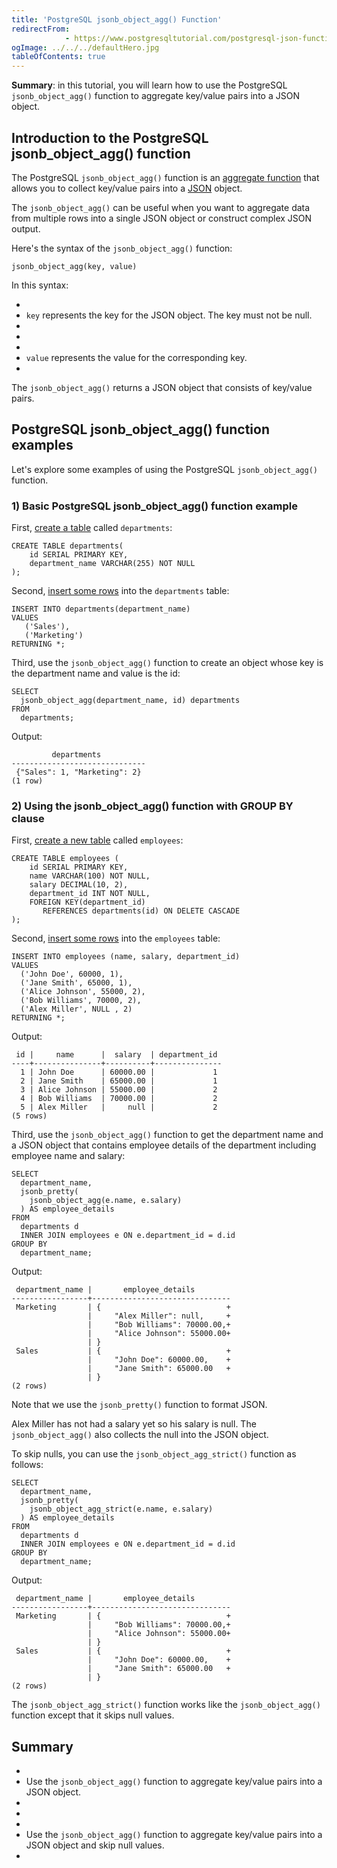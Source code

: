 ```yaml
---
title: 'PostgreSQL jsonb_object_agg() Function'
redirectFrom: 
            - https://www.postgresqltutorial.com/postgresql-json-functions/postgresql-jsonb_object_agg/
ogImage: ../../../defaultHero.jpg
tableOfContents: true
---
```

<!-- wp:paragraph -->

**Summary**: in this tutorial, you will learn how to use the PostgreSQL `jsonb_object_agg()` function to aggregate key/value pairs into a JSON object.

<!-- /wp:paragraph -->

<!-- wp:heading -->

## Introduction to the PostgreSQL jsonb_object_agg() function

<!-- /wp:heading -->

<!-- wp:paragraph -->

The PostgreSQL `jsonb_object_agg()` function is an [aggregate function](https://www.postgresqltutorial.com/postgresql-aggregate-functions/) that allows you to collect key/value pairs into a [JSON](https://www.postgresqltutorial.com/postgresql-tutorial/postgresql-json/) object.

<!-- /wp:paragraph -->

<!-- wp:paragraph -->

The `jsonb_object_agg()` can be useful when you want to aggregate data from multiple rows into a single JSON object or construct complex JSON output.

<!-- /wp:paragraph -->

<!-- wp:paragraph -->

Here's the syntax of the `jsonb_object_agg()` function:

<!-- /wp:paragraph -->

<!-- wp:code {"language":"sql"} -->

```
jsonb_object_agg(key, value)
```

<!-- /wp:code -->

<!-- wp:paragraph -->

In this syntax:

<!-- /wp:paragraph -->

<!-- wp:list -->

- <!-- wp:list-item -->
- `key` represents the key for the JSON object. The key must not be null.
- <!-- /wp:list-item -->
-
- <!-- wp:list-item -->
- `value` represents the value for the corresponding key.
- <!-- /wp:list-item -->

<!-- /wp:list -->

<!-- wp:paragraph -->

The `jsonb_object_agg()` returns a JSON object that consists of key/value pairs.

<!-- /wp:paragraph -->

<!-- wp:heading -->

## PostgreSQL jsonb_object_agg() function examples

<!-- /wp:heading -->

<!-- wp:paragraph -->

Let's explore some examples of using the PostgreSQL `jsonb_object_agg()` function.

<!-- /wp:paragraph -->

<!-- wp:heading {"level":3} -->

### 1) Basic PostgreSQL jsonb_object_agg() function example

<!-- /wp:heading -->

<!-- wp:paragraph -->

First, [create a table](https://www.postgresqltutorial.com/postgresql-tutorial/postgresql-create-table/) called `departments`:

<!-- /wp:paragraph -->

<!-- wp:code {"language":"sql"} -->

```
CREATE TABLE departments(
    id SERIAL PRIMARY KEY,
    department_name VARCHAR(255) NOT NULL
);
```

<!-- /wp:code -->

<!-- wp:paragraph -->

Second, [insert some rows](https://www.postgresqltutorial.com/postgresql-tutorial/postgresql-insert-multiple-rows/) into the `departments` table:

<!-- /wp:paragraph -->

<!-- wp:code {"language":"sql"} -->

```
INSERT INTO departments(department_name)
VALUES
   ('Sales'),
   ('Marketing')
RETURNING *;
```

<!-- /wp:code -->

<!-- wp:paragraph -->

Third, use the `jsonb_object_agg()` function to create an object whose key is the department name and value is the id:

<!-- /wp:paragraph -->

<!-- wp:code {"language":"sql"} -->

```
SELECT
  jsonb_object_agg(department_name, id) departments
FROM
  departments;
```

<!-- /wp:code -->

<!-- wp:paragraph -->

Output:

<!-- /wp:paragraph -->

<!-- wp:code {"language":"sql"} -->

```
         departments
------------------------------
 {"Sales": 1, "Marketing": 2}
(1 row)
```

<!-- /wp:code -->

<!-- wp:heading {"level":3} -->

### 2) Using the jsonb_object_agg() function with GROUP BY clause

<!-- /wp:heading -->

<!-- wp:paragraph -->

First, [create a new table](https://www.postgresqltutorial.com/postgresql-tutorial/postgresql-create-table/) called `employees`:

<!-- /wp:paragraph -->

<!-- wp:code {"language":"sql"} -->

```
CREATE TABLE employees (
    id SERIAL PRIMARY KEY,
    name VARCHAR(100) NOT NULL,
    salary DECIMAL(10, 2),
    department_id INT NOT NULL,
    FOREIGN KEY(department_id)
       REFERENCES departments(id) ON DELETE CASCADE
);
```

<!-- /wp:code -->

<!-- wp:paragraph -->

Second, [insert some rows](https://www.postgresqltutorial.com/postgresql-tutorial/postgresql-insert-multiple-rows/) into the `employees` table:

<!-- /wp:paragraph -->

<!-- wp:code {"language":"sql"} -->

```
INSERT INTO employees (name, salary, department_id)
VALUES
  ('John Doe', 60000, 1),
  ('Jane Smith', 65000, 1),
  ('Alice Johnson', 55000, 2),
  ('Bob Williams', 70000, 2),
  ('Alex Miller', NULL , 2)
RETURNING *;
```

<!-- /wp:code -->

<!-- wp:paragraph -->

Output:

<!-- /wp:paragraph -->

<!-- wp:code {"language":"sql"} -->

```
 id |     name      |  salary  | department_id
----+---------------+----------+---------------
  1 | John Doe      | 60000.00 |             1
  2 | Jane Smith    | 65000.00 |             1
  3 | Alice Johnson | 55000.00 |             2
  4 | Bob Williams  | 70000.00 |             2
  5 | Alex Miller   |     null |             2
(5 rows)
```

<!-- /wp:code -->

<!-- wp:paragraph -->

Third, use the `jsonb_object_agg()` function to get the department name and a JSON object that contains employee details of the department including employee name and salary:

<!-- /wp:paragraph -->

<!-- wp:code {"language":"sql"} -->

```
SELECT
  department_name,
  jsonb_pretty(
    jsonb_object_agg(e.name, e.salary)
  ) AS employee_details
FROM
  departments d
  INNER JOIN employees e ON e.department_id = d.id
GROUP BY
  department_name;
```

<!-- /wp:code -->

<!-- wp:paragraph -->

Output:

<!-- /wp:paragraph -->

<!-- wp:code {"language":"sql"} -->

```
 department_name |       employee_details
-----------------+-------------------------------
 Marketing       | {                            +
                 |     "Alex Miller": null,     +
                 |     "Bob Williams": 70000.00,+
                 |     "Alice Johnson": 55000.00+
                 | }
 Sales           | {                            +
                 |     "John Doe": 60000.00,    +
                 |     "Jane Smith": 65000.00   +
                 | }
(2 rows)
```

<!-- /wp:code -->

<!-- wp:paragraph -->

Note that we use the `jsonb_pretty()` function to format JSON.

<!-- /wp:paragraph -->

<!-- wp:paragraph -->

Alex Miller has not had a salary yet so his salary is null. The `jsonb_object_agg()` also collects the null into the JSON object.

<!-- /wp:paragraph -->

<!-- wp:paragraph -->

To skip nulls, you can use the `jsonb_object_agg_strict()` function as follows:

<!-- /wp:paragraph -->

<!-- wp:code {"language":"sql"} -->

```
SELECT
  department_name,
  jsonb_pretty(
    jsonb_object_agg_strict(e.name, e.salary)
  ) AS employee_details
FROM
  departments d
  INNER JOIN employees e ON e.department_id = d.id
GROUP BY
  department_name;
```

<!-- /wp:code -->

<!-- wp:paragraph -->

Output:

<!-- /wp:paragraph -->

<!-- wp:code {"language":"sql"} -->

```
 department_name |       employee_details
-----------------+-------------------------------
 Marketing       | {                            +
                 |     "Bob Williams": 70000.00,+
                 |     "Alice Johnson": 55000.00+
                 | }
 Sales           | {                            +
                 |     "John Doe": 60000.00,    +
                 |     "Jane Smith": 65000.00   +
                 | }
(2 rows)
```

<!-- /wp:code -->

<!-- wp:paragraph -->

The `jsonb_object_agg_strict()` function works like the `jsonb_object_agg()` function except that it skips null values.

<!-- /wp:paragraph -->

<!-- wp:heading -->

## Summary

<!-- /wp:heading -->

<!-- wp:list -->

- <!-- wp:list-item -->
- Use the `jsonb_object_agg()` function to aggregate key/value pairs into a JSON object.
- <!-- /wp:list-item -->
-
- <!-- wp:list-item -->
- Use the `jsonb_object_agg()` function to aggregate key/value pairs into a JSON object and skip null values.
- <!-- /wp:list-item -->

<!-- /wp:list -->
